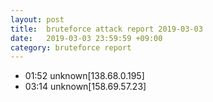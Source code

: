 ```yaml
---
layout: post
title:  bruteforce attack report 2019-03-03
date:   2019-03-03 23:59:59 +09:00
category: bruteforce report
---
```


* 01:52 unknown[138.68.0.195]
* 03:14 unknown[158.69.57.23]
